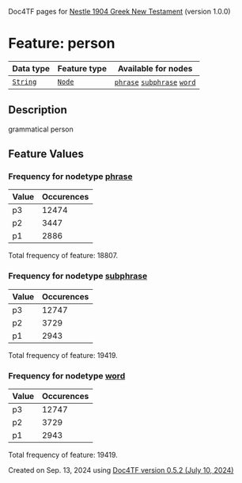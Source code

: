Doc4TF pages for [Nestle 1904 Greek New Testament](https://github.com/saulocantanhede/tfgreek2/releases/download/1.0.0/tf-1.0.0.zip) (version 1.0.0)
# Feature: person
Data type|Feature type|Available for nodes
---|---|---
[`String`](featuresbydatatype.md#string)|[`Node`](featuresbytype.md#node)| [`phrase`](featuresbynodetype.md#phrase)  [`subphrase`](featuresbynodetype.md#subphrase)  [`word`](featuresbynodetype.md#word) 
## Description
grammatical person
## Feature Values
### Frequency for nodetype [phrase](featuresbynodetype.md#phrase)
Value|Occurences
---|---
p3|12474
p2|3447
p1|2886

Total frequency of feature: 18807.
 ### Frequency for nodetype [subphrase](featuresbynodetype.md#subphrase)
Value|Occurences
---|---
p3|12747
p2|3729
p1|2943

Total frequency of feature: 19419.
 ### Frequency for nodetype [word](featuresbynodetype.md#word)
Value|Occurences
---|---
p3|12747
p2|3729
p1|2943

Total frequency of feature: 19419.
  

Created on Sep. 13, 2024 using [Doc4TF version 0.5.2 (July 10, 2024)](https://github.com/tonyjurg/Doc4TF/blob/main/CreateFeatureDoc.ipynb) 